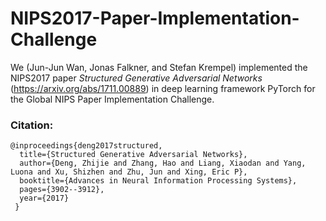 # NIPS2017-Paper-Implementation-Challenge

We (Jun-Jun Wan, Jonas Falkner, and Stefan Krempel) implemented the NIPS2017 paper *Structured Generative Adversarial Networks* (https://arxiv.org/abs/1711.00889) in deep learning framework PyTorch for the Global NIPS Paper Implementation Challenge.

### Citation:
    @inproceedings{deng2017structured,
      title={Structured Generative Adversarial Networks},
      author={Deng, Zhijie and Zhang, Hao and Liang, Xiaodan and Yang, Luona and Xu, Shizhen and Zhu, Jun and Xing, Eric P},
      booktitle={Advances in Neural Information Processing Systems},
      pages={3902--3912},
      year={2017}
     }
